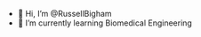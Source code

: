 - 👋 Hi, I’m @RussellBigham
- 🌱 I’m currently learning Biomedical Engineering

<!---
RussellBigham/RussellBigham is a ✨ special ✨ repository because its `README.md` (this file) appears on your GitHub profile.
You can click the Preview link to take a look at your changes.
--->

